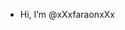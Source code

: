 - Hi, I’m @xXxfaraonxXx

<!---
xXxfaraonxXx/xXxfaraonxXx is a ✨ special ✨ repository because its `README.md` (this file) appears on your GitHub profile.
You can click the Preview link to take a look at your changes.
--->
